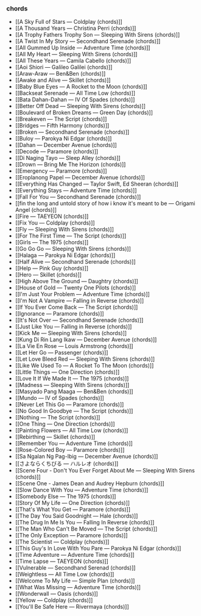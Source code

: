 ### chords
- [[A Sky Full of Stars — Coldplay (chords)]]
- [[A Thousand Years — Christina Perri (chords)]]
- [[A Trophy Fathers Trophy Son — Sleeping With Sirens (chords)]]
- [[A Twist In My Story — Secondhand Serenade (chords)]]
- [[All Gummed Up Inside — Adventure Time (chords)]]
- [[All My Heart — Sleeping With Sirens (chords)]]
- [[All These Years — Camila Cabello (chords)]]
- [[Aoi Shiori — Galileo Galilei (chords)]]
- [[Araw-Araw — Ben&Ben (chords)]]
- [[Awake and Alive — Skillet (chords)]]
- [[Baby Blue Eyes — A Rocket to the Moon (chords)]]
- [[Backseat Serenade — All Time Low (chords)]]
- [[Bata Dahan-Dahan — IV Of Spades (chords)]]
- [[Better Off Dead — Sleeping With Sirens (chords)]]
- [[Boulevard of Broken Dreams — Green Day (chords)]]
- [[Breakeven — The Script (chords)]]
- [[Bridges — Fifth Harmony (chords)]]
- [[Broken — Secondhand Serenade (chords)]]
- [[Buloy — Parokya Ni Edgar (chords)]]
- [[Dahan — December Avenue (chords)]]
- [[Decode — Paramore (chords)]]
- [[Di Naging Tayo — Sleep Alley (chords)]]
- [[Drown — Bring Me The Horizon (chords)]]
- [[Emergency — Paramore (chords)]]
- [[Eroplanong Papel — December Avenue (chords)]]
- [[Everything Has Changed — Taylor Swift, Ed Sheeran (chords)]]
- [[Everything Stays — Adventure Time (chords)]]
- [[Fall For You — Secondhand Serenade (chords)]]
- [[fin the long and untold story of how i know it's meant to be — Origami Angel (chords)]]
- [[Fire — TAEYEON (chords)]]
- [[Fix You — Coldplay (chords)]]
- [[Fly — Sleeping With Sirens (chords)]]
- [[For The First Time — The Script (chords)]]
- [[Girls — The 1975 (chords)]]
- [[Go Go Go — Sleeping With Sirens (chords)]]
- [[Halaga — Parokya Ni Edgar (chords)]]
- [[Half Alive — Secondhand Serenade (chords)]]
- [[Help — Pink Guy (chords)]]
- [[Hero — Skillet (chords)]]
- [[High Above The Ground — Daughtry (chords)]]
- [[House of Gold — Twenty One Pilots (chords)]]
- [[I'm Just Your Problem — Adventure Time (chords)]]
- [[I'm Not A Vampire — Falling in Reverse (chords)]]
- [[If You Ever Come Back — The Script (chords)]]
- [[Ignorance — Paramore (chords)]]
- [[It's Not Over — Secondhand Serenade (chords)]]
- [[Just Like You — Falling in Reverse (chords)]]
- [[Kick Me — Sleeping With Sirens (chords)]]
- [[Kung Di Rin Lang Ikaw — December Avenue (chords)]]
- [[La Vie En Rose — Louis Armstrong (chords)]]
- [[Let Her Go — Passenger (chords)]]
- [[Let Love Bleed Red — Sleeping With Sirens (chords)]]
- [[Like We Used To — A Rocket To The Moon (chords)]]
- [[Little Things — One Direction (chords)]]
- [[Love It If We Made It — The 1975 (chords)]]
- [[Madness — Sleeping With Sirens (chords)]]
- [[Masyado Pang Maaga — Ben&Ben (chords)]]
- [[Mundo — IV of Spades (chords)]]
- [[Never Let This Go — Paramore (chords)]]
- [[No Good In Goodbye — The Script (chords)]]
- [[Nothing — The Script (chords)]]
- [[One Thing — One Direction (chords)]]
- [[Painting Flowers — All Time Low (chords)]]
- [[Rebirthing — Skillet (chords)]]
- [[Remember You — Adventure Time (chords)]]
- [[Rose-Colored Boy — Paramore (chords)]]
- [[Sa Ngalan Ng Pag-Ibig — December Avenue (chords)]]
- [[さよならくちびる — ハルレオ (chords)]]
- [[Scene Four - Don't You Ever Forget About Me — Sleeping With Sirens (chords)]]
- [[Scene One - James Dean and Audrey Hepburn (chords)]]
- [[Slow Dance With You — Adventure Time (chords)]]
- [[Somebody Else — The 1975 (chords)]]
- [[Story Of My Life — One Direction (chords)]]
- [[That's What You Get — Paramore (chords)]]
- [[The Day You Said Goodnight — Hale (chords)]]
- [[The Drug In Me Is You — Falling In Reverse (chords)]]
- [[The Man Who Can't Be Moved — The Script (chords)]]
- [[The Only Exception — Paramore (chords)]]
- [[The Scientist — Coldplay (chords)]]
- [[This Guy's In Love With You Pare — Parokya Ni Edgar (chords)]]
- [[Time Adventure — Adventure Time (chords)]]
- [[Time Lapse — TAEYEON (chords)]]
- [[Vulnerable — Secondhand Serenad (chords)]]
- [[Weightless — All Time Low (chords)]]
- [[Welcome To My Life — Simple Plan (chords)]]
- [[What Was Missing — Adventure Time (chords)]]
- [[Wonderwall — Oasis (chords)]]
- [[Yellow — Coldplay (chords)]]
- [[You'll Be Safe Here — Rivermaya (chords)]]